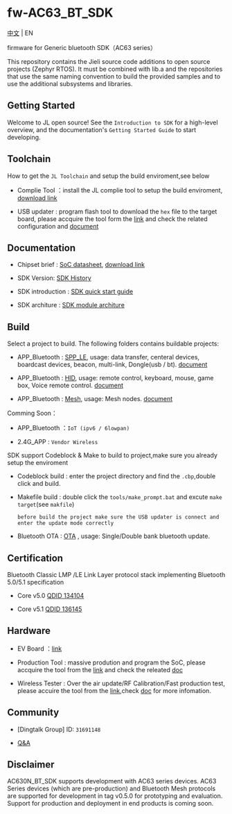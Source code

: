 # fw-AC63_BT_SDK

[中文](./README.md) | EN

firmware for Generic bluetooth SDK（AC63 series）

This repository contains the Jieli source code additions to open
source projects (Zephyr RTOS).
It must be combined with lib.a and the repositories that use the same
naming convention to build the provided samples and to use the additional
subsystems and libraries.

Getting Started
------------

Welcome to JL open source! See the `Introduction to SDK` for a high-level overview,
and the documentation's `Getting Started Guide` to start developing.


Toolchain
------------

How to get the `JL Toolchain` and setup the build enviroment,see below

* Complie Tool ：install the JL complie tool to setup the build enviroment, [download link](https://doc.zh-jieli.com/Tools/zh-cn/dev_tools/dev_env/index.html) 

* USB updater : program flash tool to download the `hex` file to the target board, please accquire the tool form the [link](https://item.taobao.com/item.htm?spm=a1z10.1-c-s.w4004-22883854875.5.504d246bXKwyeH&id=620295020803) and check the related configuration and [document](https://doc.zh-jieli.com/AC63/zh-cn/master/getting_started/project_download/INI_config.html)


Documentation
------------

* Chipset brief : [SoC datasheet](https://doc.zh-jieli.com/vue/#/docs/ac63), [download link](./doc/datasheet)

* SDK Version: [SDK History](https://doc.zh-jieli.com/AC63/zh-cn/master/other/version/index.html)

* SDK introduction : [SDK quick start guide](https://doc.zh-jieli.com/AC63/zh-cn/master/index.html)

* SDK architure : [SDK module architure ](./doc/architure)

Build
-------------
Select a project to build. The following folders contains buildable projects:

* APP_Bluetooth : [SPP_LE](./apps/spp_and_le), usage: data transfer, centeral devices, boardcast devices, beacon, multi-link, Dongle(usb / bt). [document](https://doc.zh-jieli.com/AC63/zh-cn/master/module_demo/spple/index.html)

* APP_Bluetooth : [HID](./apps/hid), usage: remote control, keyboard, mouse, game box, Voice remote control. [document](https://doc.zh-jieli.com/AC63/zh-cn/master/module_demo/hid/index.html)

* APP_Bluetooth : [Mesh](./apps/mesh), usage: Mesh nodes. [document](https://doc.zh-jieli.com/AC63/zh-cn/master/module_demo/mesh/index.html)

Comming Soon：

* APP_Bluetooth ：`IoT (ipv6 / 6lowpan)`

* 2.4G_APP : `Vendor Wireless`

SDK support Codeblock & Make to build to project,make sure you already setup the enviroment

* Codeblock build : enter the project directory and find the `.cbp`,double click and build.

* Makefile build : double click the `tools/make_prompt.bat` and excute `make target`(see `makfile`)

  `before build the project make sure the USB updater is connect and enter the update mode correctly`

* Bluetooth OTA : [OTA](https://doc.zh-jieli.com/AC63/zh-cn/master/module_demo/ota/index.html) , usage: Single/Double bank bluetooth update.

Certification
-------------

Bluetooth Classic LMP /LE Link Layer protocol stack implementing Bluetooth 5.0/5.1 specification

* Core v5.0 [QDID 134104](https://launchstudio.bluetooth.com/ListingDetails/88799)

* Core v5.1 [QDID 136145](https://launchstudio.bluetooth.com/ListingDetails/91371)


Hardware
-------------

* EV Board ：[link](https://shop321455197.taobao.com/?spm=a230r.7195193.1997079397.2.2a6d391d3n5udo)

* Production Tool : massive prodution and program the SoC, please accquire the tool from the [link](https://item.taobao.com/item.htm?spm=a1z10.1-c-s.w4004-22883854875.8.504d246bXKwyeH&id=620941819219) and check the releated [doc](./doc/stuff/烧写器使用说明文档.pdf)

* Wireless Tester : Over the air update/RF Calibration/Fast production test, please accuire the tool from the [link](https://item.taobao.com/item.htm?spm=a1z10.1-c-s.w4004-22883854875.10.504d246bXKwyeH&id=620942507511),check [doc](https://doc.zh-jieli.com/Tools/zh-cn/mass_prod_tools/testbox_1tuo2/index.html) for more infomation.


Community
--------------

* [Dingtalk Group] ID: `31691148`

* [Q&A](./doc/stuff)

Disclaimer
------------

AC630N_BT_SDK supports development with AC63 series devices.
AC63 Series devices (which are pre-production) and Bluetooth Mesh protocols are supported for development in tag v0.5.0 for prototyping and evaluation.
Support for production and deployment in end products is coming soon.
